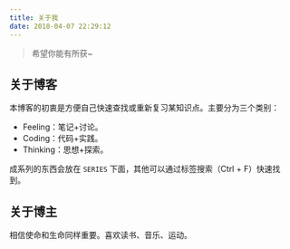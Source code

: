 ```yaml
---
title: 关于我
date: 2018-04-07 22:29:12
---
```


>希望你能有所获~

## 关于博客

本博客的初衷是方便自己快速查找或重新复习某知识点。主要分为三个类别：

- Feeling：笔记+讨论。
- Coding：代码+实践。
- Thinking：思想+探索。

成系列的东西会放在 `SERIES` 下面，其他可以通过标签搜索（Ctrl + F）快速找到。

## 关于博主

相信使命和生命同样重要。喜欢读书、音乐、运动。

